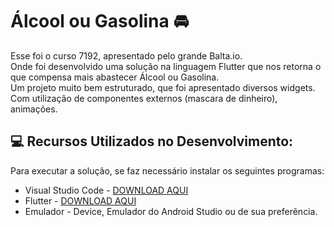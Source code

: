 # Álcool ou Gasolina :oncoming_automobile:

Esse foi o curso 7192, apresentado pelo grande Balta.io.</br> 
Onde foi desenvolvido uma solução na linguagem Flutter que nos retorna o que compensa mais abastecer Álcool ou Gasolina.</br>
Um projeto muito bem estruturado, que foi apresentado diversos widgets. Com utilização de componentes externos (mascara de dinheiro), animações.</br>

## :computer: Recursos Utilizados no Desenvolvimento:

Para executar a solução, se faz necessário instalar os seguintes programas:

* Visual Studio Code - [DOWNLOAD AQUI](https://code.visualstudio.com/download)
* Flutter - [DOWNLOAD AQUI](https://flutter.dev/docs/get-started/install/windows)
* Emulador - Device, Emulador do Android Studio ou de sua preferência.
